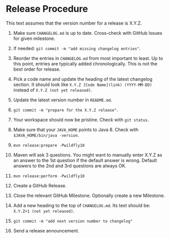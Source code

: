 # Release Procedure

This text assumes that the version number for a release is X.Y.Z.

1. Make sure `CHANGELOG.md` is up to date. Cross-check with GitHub Issues
   for given milestone.

2. If needed: `git commit -m "add missing changelog entries"`.

3. Reorder the entries in `CHANGELOG.md` from most important to least.
   Up to this point, entries are typically added chronologically.
   This is not the best order for release.

4. Pick a code name and update the heading of the latest changelog section.
   It should look like `X.Y.Z [Code Name](link) (YYYY-MM-DD)` instead of
   `X.Y.Z (not yet released)`.

5. Update the latest version number in `README.md`.

6. `git commit -m "prepare for the X.Y.Z release"`.

7. Your workspace should now be pristine. Check with `git status`.

8. Make sure that your `JAVA_HOME` points to Java 8.
   Check with `$JAVA_HOME/bin/java -version`.

9. `mvn release:prepare -Pwildfly10`

10. Maven will ask 3 questions. You might want to manually enter X.Y.Z
    as an answer to the 1st question if the default answer is wrong.
    Default answers to the 2nd and 3rd questions are always OK.

11. `mvn release:perform -Pwildfly10`

12. Create a GitHub Release.

13. Close the relevant GitHub Milestone. Optionally create a new Milestone.

14. Add a new heading to the top of `CHANGELOG.md`.
    Its text should be: `X.Y.Z+1 (not yet released)`.

15. `git commit -m "add next version number to changelog"`

16. Send a release announcement.
